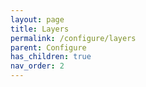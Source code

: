 ```yaml
---
layout: page
title: Layers
permalink: /configure/layers
parent: Configure
has_children: true
nav_order: 2
---
```

